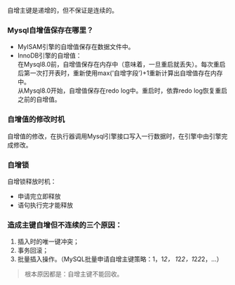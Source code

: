 自增主键是递增的，但不保证是连续的。 

### Mysql自增值保存在哪里？
- MyISAM引擎的自增值保存在数据文件中。
- InnoDB引擎的自增值：  
  在Mysql8.0前，自增值保存在内存中（意味着，一旦重启就丢失）。每次重启后第一次打开表时，重新使用max('自增字段')+1重新计算出自增值存在内存中。  
  从Mysql8.0开始，自增值保存在redo log中。重启时，依靠redo log恢复重启之前的自增值。  
 
### 自增值的修改时机  
自增值的修改，在执行器调用Mysql引擎接口写入一行数据时，在引擎中由引擎完成修改。
 
### 自增锁  
自增锁释放时机：
- 申请完立即释放  
- 语句执行完才能释放




### 造成主键自增但不连续的三个原因：  
1. 插入时的唯一键冲突；  
2. 事务回滚；  
3. 批量插入操作。（MySQL批量申请自增主键策略：1，1*2， 1*2*2，1*2*2*2，...）  
> 根本原因都是：自增主键不能回收。  